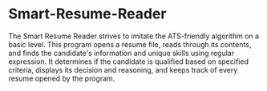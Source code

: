 # Smart-Resume-Reader

The Smart Resume Reader strives to imitate the ATS-friendly algorithm on a basic level. This program opens a resume file, reads through its contents, and finds the candidate's information and unique skills using regular expression. It determines if the candidate is qualified based on specified criteria, displays its decision and reasoning, and keeps track of every resume opened by the program. 
